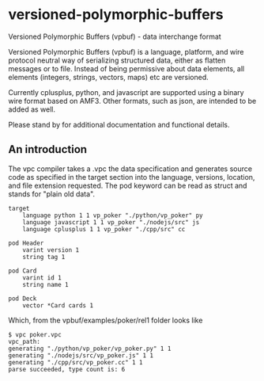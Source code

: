 # versioned-polymorphic-buffers
Versioned Polymorphic Buffers (vpbuf) - data interchange format

Versioned Polymorphic Buffers (vpbuf) is a language, platform, and wire protocol neutral way of serializing structured data, either as flatten messages or to file. Instead of being permissive about data elements, all elements (integers, strings, vectors, maps) etc are versioned.

Currently cplusplus, python, and javascript are supported using a binary wire format based on AMF3. Other formats, such as json, are intended to be added as well.

Please stand by for additional documentation and functional details.


An introduction
---------------

The vpc compiler takes a .vpc the data specification and generates source code
as specified in the target section into the language, versions, location, and
file extension requested. The pod keyword can be read as struct and stands for
"plain old data".

```
target
    language python 1 1 vp_poker "./python/vp_poker" py
    language javascript 1 1 vp_poker "./nodejs/src" js
    language cplusplus 1 1 vp_poker "./cpp/src" cc

pod Header
    varint version 1
    string tag 1

pod Card
    varint id 1
    string name 1

pod Deck
    vector *Card cards 1
```

Which, from the vpbuf/examples/poker/rel1 folder looks like

```
$ vpc poker.vpc
vpc_path:
generating "./python/vp_poker/vp_poker.py" 1 1
generating "./nodejs/src/vp_poker.js" 1 1
generating "./cpp/src/vp_poker.cc" 1 1
parse succeeded, type count is: 6
```


